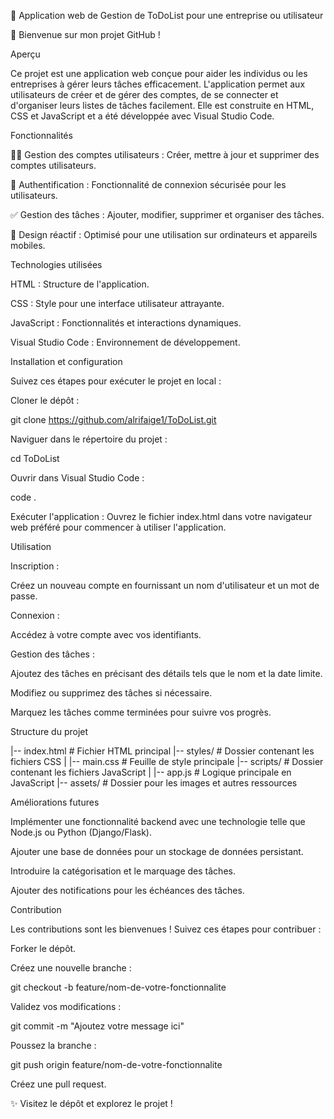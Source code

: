 🌟 Application web de Gestion de ToDoList pour une entreprise ou utilisateur

🚀 Bienvenue sur mon projet GitHub !

Aperçu

Ce projet est une application web conçue pour aider les individus ou les entreprises à gérer leurs tâches efficacement. L'application permet aux utilisateurs de créer et de gérer des comptes, de se connecter et d'organiser leurs listes de tâches facilement. Elle est construite en HTML, CSS et JavaScript et a été développée avec Visual Studio Code.

Fonctionnalités

🧑‍💻 Gestion des comptes utilisateurs : Créer, mettre à jour et supprimer des comptes utilisateurs.

🔐 Authentification : Fonctionnalité de connexion sécurisée pour les utilisateurs.

✅ Gestion des tâches : Ajouter, modifier, supprimer et organiser des tâches.

📱 Design réactif : Optimisé pour une utilisation sur ordinateurs et appareils mobiles.

Technologies utilisées

HTML : Structure de l'application.

CSS : Style pour une interface utilisateur attrayante.

JavaScript : Fonctionnalités et interactions dynamiques.

Visual Studio Code : Environnement de développement.

Installation et configuration

Suivez ces étapes pour exécuter le projet en local :

Cloner le dépôt :

git clone https://github.com/alrifaige1/ToDoList.git

Naviguer dans le répertoire du projet :

cd ToDoList

Ouvrir dans Visual Studio Code :

code .

Exécuter l'application :
Ouvrez le fichier index.html dans votre navigateur web préféré pour commencer à utiliser l'application.

Utilisation

Inscription :

Créez un nouveau compte en fournissant un nom d'utilisateur et un mot de passe.

Connexion :

Accédez à votre compte avec vos identifiants.

Gestion des tâches :

Ajoutez des tâches en précisant des détails tels que le nom et la date limite.

Modifiez ou supprimez des tâches si nécessaire.

Marquez les tâches comme terminées pour suivre vos progrès.

Structure du projet

|-- index.html         # Fichier HTML principal
|-- styles/            # Dossier contenant les fichiers CSS
|   |-- main.css       # Feuille de style principale
|-- scripts/           # Dossier contenant les fichiers JavaScript
|   |-- app.js         # Logique principale en JavaScript
|-- assets/            # Dossier pour les images et autres ressources

Améliorations futures

Implémenter une fonctionnalité backend avec une technologie telle que Node.js ou Python (Django/Flask).

Ajouter une base de données pour un stockage de données persistant.

Introduire la catégorisation et le marquage des tâches.

Ajouter des notifications pour les échéances des tâches.

Contribution

Les contributions sont les bienvenues ! Suivez ces étapes pour contribuer :

Forker le dépôt.

Créez une nouvelle branche :

git checkout -b feature/nom-de-votre-fonctionnalite

Validez vos modifications :

git commit -m "Ajoutez votre message ici"

Poussez la branche :

git push origin feature/nom-de-votre-fonctionnalite

Créez une pull request.

✨ Visitez le dépôt et explorez le projet !

